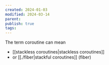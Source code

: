 ```yaml
---
created: 2024-01-03
modified: 2024-03-14
parent: 
publish: true
tags: 
---
```


The term coroutine can mean
- [[stackless coroutines|stackless coroutines]]
- or [[./fiber|stackful coroutines]] (fiber)